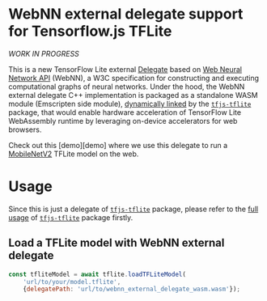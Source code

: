 # WebNN external delegate support for Tensorflow.js TFLite

_WORK IN PROGRESS_

This is a new TensorFlow Lite external [Delegate][Delegate] based on
[Web Neural Network API][WebNN] (WebNN), a W3C specification for constructing
and executing computational graphs of neural networks. Under the hood, the WebNN
external delegate C++ implementation is packaged as a standalone WASM module
(Emscripten side module), [dynamically linked][dynamic linking] by the
[`tfjs-tflite`][tfjs-tflite] package, that would enable hardware acceleration of
TensorFlow Lite WebAssembly runtime by leveraging on-device accelerators for
web browsers.

Check out this [demo][demo] where we use this delegate to run a
[MobileNetV2][model] TFLite model on the web.

# Usage

Since this is just a delegate of [`tfjs-tflite`][tfjs-tflite] package, please
refer to the [full usage][tfjs-tflite usage] of [`tfjs-tflite`][tfjs-tflite]
package firstly.

## Load a TFLite model with WebNN external delegate
```js
const tfliteModel = await tflite.loadTFLiteModel(
    'url/to/your/model.tflite',
    {delegatePath: 'url/to/webnn_external_delegate_wasm.wasm'});
```


[Delegate]: https://www.tensorflow.org/lite/performance/delegates
[WebNN]: https://www.w3.org/TR/webnn/
[dynamic linking]: https://emscripten.org/docs/compiling/Dynamic-Linking.html
[model]: https://tfhub.dev/tensorflow/lite-model/mobilenet_v2_1.0_224/1/default/1
[tfjs-tflite]: https://www.npmjs.com/package/@tensorflow/tfjs-tflite
[tfjs-tflite usage]: https://github.com/tensorflow/tfjs/tree/master/tfjs-tflite#usage